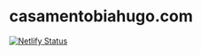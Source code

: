 # casamentobiahugo.com

[![Netlify Status](https://api.netlify.com/api/v1/badges/792e88e9-6372-4145-975a-1b10ad5c7d1b/deploy-status)](https://app.netlify.com/sites/resplendent-kitten-a0e67e/deploys)
